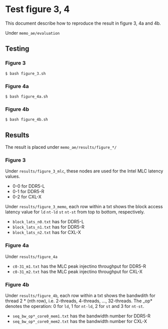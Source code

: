 # Test figure 3, 4
This document describe how to reproduce the result in figure 3, 4a and 4b.

Under `memo_ae/evaluation`

## Testing
### Figure 3
```
$ bash figure_3.sh
```

### Figure 4a
```
$ bash figure_4a.sh
```

### Figure 4b
```
$ bash figure_4b.sh
```

## Results
The result is placed under `memo_ae/results/figure_*/`

### Figure 3
Under `results/figure_3_mlc`, these nodes are used for the Intel MLC latency values.
* 0-0 for DDR5-L
* 0-1 for DDR5-R
* 0-2 for CXL-X

Under `results/figure_3_memo`, each row within a txt shows the block access latency value for `ld` `nt-ld` `st` `nt-st` from top to bottom, respectively.
* `block_lats_n0.txt` has for DDR5-L 
* `block_lats_n1.txt` has for DDR5-R
* `block_lats_n2.txt` has for CXL-X 

### Figure 4a
Under `results/figure_4a`
* `c0-31_m1.txt` has the MLC peak injectino throughput for DDR5-R
* `c0-31_m2.txt` has the MLC peak injectino throughput for CXL-X

### Figure 4b
Under `results/figure_4b`, each row within a txt shows the bandwdith for thread 2 * (nth row), i.e. 2-threads, 4-threads, ..., 32-threads. The \_op\* denotes the operation: 0 for `ld`, 1 for `nt-ld`, 2 for `st` and 3 for `nt-st`.
* `seq_bw_op*_core0_mem1.txt` has the bandwidth number for DDR5-R
* `seq_bw_op*_core0_mem2.txt` has the bandwidth number for CXL-X
